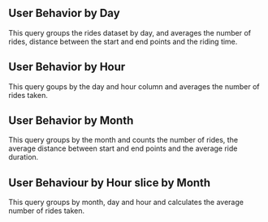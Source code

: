 ## User Behavior by Day

This query groups the rides dataset by day, and averages the number of rides, distance between the start and end points and the riding time.  

## User Behavior by Hour

This query goups by the day and hour column and averages the number of rides taken. 

## User Behavior by Month

This query groups by the month and counts the number of rides, the average distance between start and end points and the average ride duration. 

## User Behaviour by Hour slice by Month

This query groups by month, day and hour and calculates the average number of rides taken. 
